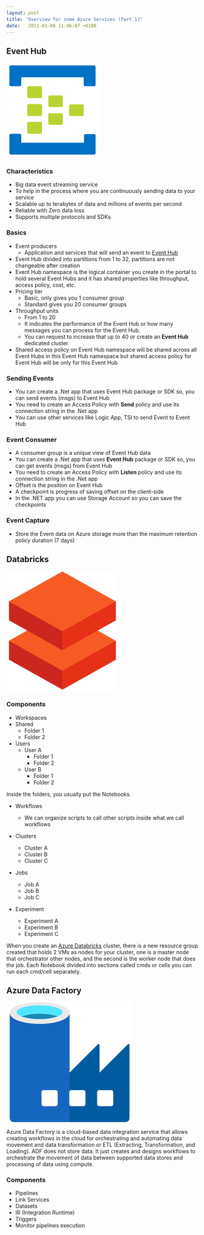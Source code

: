 ```yaml
---
layout: post
title: "Overview for some Azure Services (Part 1)"
date:   2021-03-08 11:46:07 +0100
---
```


## Event Hub

![Azure Event Hub](/assets/img/2021/03/Event-Hub.png)

### Characteristics

-   Big data event streaming service
-   To help in the process where you are continuously sending data to your service
-   Scalable up to terabytes of data and millions of events per second
-   Reliable with Zero data loss
-   Supports multiple protocols and SDKs

### Basics

-   Event producers
    -   Application and services that will send an event to [Event Hub](https://docs.microsoft.com/en-us/azure/event-hubs/event-hubs-about)
-   Event Hub divided into partitions from 1 to 32, partitions are not changeable after creation
-   Event Hub namespace is the logical container you create in the portal to hold several Event Hubs and it has shared properties like throughput, access policy, cost, etc.
-   Pricing tier
    -   Basic, only gives you 1 consumer group
    -   Standard gives you 20 consumer groups
-   Throughput units
    -   From 1 to 20
    -   It indicates the performance of the Event Hub or how many messages you can process for the Event Hub.
    -   You can request to increase that up to 40 or create an **Event Hub** dedicated cluster.
-   Shared access policy on Event Hub namespace will be shared across all Event Hubs in this Event Hub namespace but shared access policy for Event Hub will be only for this Event Hub

### Sending Events

-   You can create a .Net app that uses Event Hub package or SDK so, you can send events (msgs) to Event Hub
-   You need to create an Access Policy with **Send** policy and use its connection string in the .Net app
-   You can use other services like Logic App, TSI to send Event to Event Hub

### Event Consumer

-   A consumer group is a unique view of Event Hub data
-   You can create a .Net app that uses **Event Hub** package or SDK so, you can get events (msgs) from Event Hub
-   You need to create an Access Policy with **Listen** policy and use its connection string in the .Net app
-   Offset is the position on Event Hub
-   A checkpoint is progress of saving offset on the client-side
-   In the .NET app you can use Storage Account so you can save the checkpoints

### Event Capture

-   Store the Event data on Azure storage more than the maximum retention policy duration (7 days)

## Databricks

![Azure Databricks](/assets/img/2021/03/Azure-Databricks2.png)

### Components

-   Workspaces
-   Shared
    -   Folder 1
    -   Folder 2
-   Users
    -   User A
        -   Folder 1
        -   Folder 2
    -   User B
        -   Folder 1
        -   Folder 2

Inside the folders, you usually put the Notebooks.

-   Workflows
    -   We can organize scripts to call other scripts inside what we call workflows

-   Clusters
    -   Cluster A
    -   Cluster B
    -   Cluster C

-   Jobs
    -   Job A
    -   Job B
    -   Job C

-   Experiment
    -   Experiment A
    -   Experiment B
    -   Experiment C

When you create an [Azure Databricks](https://azure.microsoft.com/en-gb/services/databricks/) cluster, there is a new resource group created that holds 2 VMs as nodes for your cluster, one is a master node that orchestrator other nodes, and the second is the worker node that does the job. Each Notebook divided into sections called cmds or cells you can run each cmd/cell separately.

## Azure Data Factory

![Azure Data Factory](/assets/img/2021/03/Azure-Data-Factory2.png)

Azure Data Factory is a cloud-based data integration service that allows creating workflows in the cloud for orchestrating and automating data movement and data transformation or ETL (Extracting, Transformation, and Loading). ADF does not store data. It just creates and designs workflows to orchestrate the movement of data between supported data stores and processing of data using compute.

### Components

-   Pipelines
-   Link Services
-   Datasets
-   IR (Integration Runtime)
-   Triggers
-   Monitor pipelines execution
